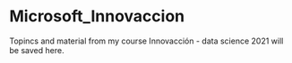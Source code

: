 # Microsoft_Innovaccion
Topincs and material from my course Innovacción - data science 2021 will be saved here.
